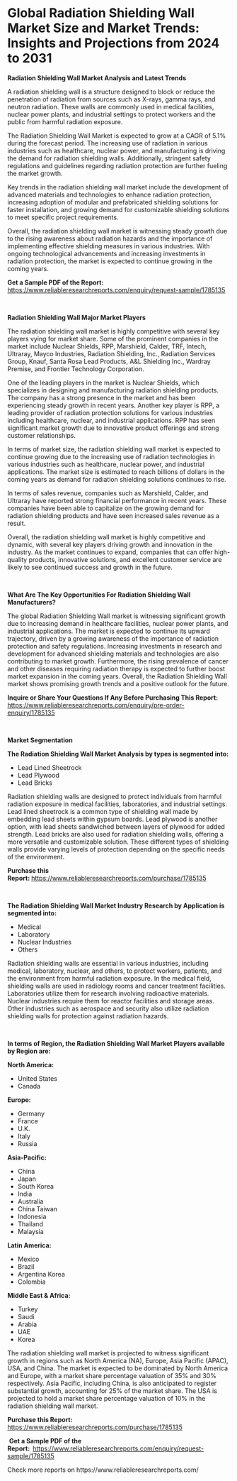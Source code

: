 <p><h1>Global Radiation Shielding Wall Market Size and Market Trends: Insights and Projections from 2024 to 2031</h1></p><p><strong>Radiation Shielding Wall Market Analysis and Latest Trends</strong></p>
<p><p>A radiation shielding wall is a structure designed to block or reduce the penetration of radiation from sources such as X-rays, gamma rays, and neutron radiation. These walls are commonly used in medical facilities, nuclear power plants, and industrial settings to protect workers and the public from harmful radiation exposure.</p><p>The Radiation Shielding Wall Market is expected to grow at a CAGR of 5.1% during the forecast period. The increasing use of radiation in various industries such as healthcare, nuclear power, and manufacturing is driving the demand for radiation shielding walls. Additionally, stringent safety regulations and guidelines regarding radiation protection are further fueling the market growth.</p><p>Key trends in the radiation shielding wall market include the development of advanced materials and technologies to enhance radiation protection, increasing adoption of modular and prefabricated shielding solutions for faster installation, and growing demand for customizable shielding solutions to meet specific project requirements.</p><p>Overall, the radiation shielding wall market is witnessing steady growth due to the rising awareness about radiation hazards and the importance of implementing effective shielding measures in various industries. With ongoing technological advancements and increasing investments in radiation protection, the market is expected to continue growing in the coming years.</p></p>
<p><strong>Get a Sample PDF of the Report:&nbsp;</strong> <a href="https://www.reliableresearchreports.com/enquiry/request-sample/1785135">https://www.reliableresearchreports.com/enquiry/request-sample/1785135</a></p>
<p>&nbsp;</p>
<p><strong>Radiation Shielding Wall Major Market Players</strong></p>
<p><p>The radiation shielding wall market is highly competitive with several key players vying for market share. Some of the prominent companies in the market include Nuclear Shields, RPP, Marshield, Calder, TRF, Intech, Ultraray, Mayco Industries, Radiation Shielding, Inc., Radiation Services Group, Knauf, Santa Rosa Lead Products, A&L Shielding Inc., Wardray Premise, and Frontier Technology Corporation.</p><p>One of the leading players in the market is Nuclear Shields, which specializes in designing and manufacturing radiation shielding products. The company has a strong presence in the market and has been experiencing steady growth in recent years. Another key player is RPP, a leading provider of radiation protection solutions for various industries including healthcare, nuclear, and industrial applications. RPP has seen significant market growth due to innovative product offerings and strong customer relationships.</p><p>In terms of market size, the radiation shielding wall market is expected to continue growing due to the increasing use of radiation technologies in various industries such as healthcare, nuclear power, and industrial applications. The market size is estimated to reach billions of dollars in the coming years as demand for radiation shielding solutions continues to rise.</p><p>In terms of sales revenue, companies such as Marshield, Calder, and Ultraray have reported strong financial performance in recent years. These companies have been able to capitalize on the growing demand for radiation shielding products and have seen increased sales revenue as a result.</p><p>Overall, the radiation shielding wall market is highly competitive and dynamic, with several key players driving growth and innovation in the industry. As the market continues to expand, companies that can offer high-quality products, innovative solutions, and excellent customer service are likely to see continued success and growth in the future.</p></p>
<p>&nbsp;</p>
<p><strong>What Are The Key Opportunities For Radiation Shielding Wall Manufacturers?</strong></p>
<p><p>The global Radiation Shielding Wall market is witnessing significant growth due to increasing demand in healthcare facilities, nuclear power plants, and industrial applications. The market is expected to continue its upward trajectory, driven by a growing awareness of the importance of radiation protection and safety regulations. Increasing investments in research and development for advanced shielding materials and technologies are also contributing to market growth. Furthermore, the rising prevalence of cancer and other diseases requiring radiation therapy is expected to further boost market expansion in the coming years. Overall, the Radiation Shielding Wall market shows promising growth trends and a positive outlook for the future.</p></p>
<p><strong>Inquire or Share Your Questions If Any Before Purchasing This Report:</strong> <a href="https://www.reliableresearchreports.com/enquiry/pre-order-enquiry/1785135">https://www.reliableresearchreports.com/enquiry/pre-order-enquiry/1785135</a></p>
<p>&nbsp;</p>
<p><strong>Market Segmentation</strong></p>
<p><strong>The Radiation Shielding Wall Market Analysis by types is segmented into:</strong></p>
<p><ul><li>Lead Lined Sheetrock</li><li>Lead Plywood</li><li>Lead Bricks</li></ul></p>
<p><p>Radiation shielding walls are designed to protect individuals from harmful radiation exposure in medical facilities, laboratories, and industrial settings. Lead lined sheetrock is a common type of shielding wall made by embedding lead sheets within gypsum boards. Lead plywood is another option, with lead sheets sandwiched between layers of plywood for added strength. Lead bricks are also used for radiation shielding walls, offering a more versatile and customizable solution. These different types of shielding walls provide varying levels of protection depending on the specific needs of the environment.</p></p>
<p><strong>Purchase this Report:&nbsp;</strong><a href="https://www.reliableresearchreports.com/purchase/1785135">https://www.reliableresearchreports.com/purchase/1785135</a></p>
<p>&nbsp;</p>
<p><strong>The Radiation Shielding Wall Market Industry Research by Application is segmented into:</strong></p>
<p><ul><li>Medical</li><li>Laboratory</li><li>Nuclear Industries</li><li>Others</li></ul></p>
<p><p>Radiation shielding walls are essential in various industries, including medical, laboratory, nuclear, and others, to protect workers, patients, and the environment from harmful radiation exposure. In the medical field, shielding walls are used in radiology rooms and cancer treatment facilities. Laboratories utilize them for research involving radioactive materials. Nuclear industries require them for reactor facilities and storage areas. Other industries such as aerospace and security also utilize radiation shielding walls for protection against radiation hazards.</p></p>
<p>&nbsp;</p>
<p><strong>In terms of Region, the Radiation Shielding Wall Market Players available by Region are:</strong></p>
<p>
    <p> <strong> North America: </strong>
        <ul>
            <li>United States</li>
            <li>Canada</li>
        </ul>
        </p> 
    <p> <strong> Europe: </strong>
        <ul>
            <li>Germany</li>
            <li>France</li>
            <li>U.K.</li>
            <li>Italy</li>
            <li>Russia</li>
        </ul>
        </p> 
    <p> <strong> Asia-Pacific: </strong>
        <ul>
            <li>China</li>
            <li>Japan</li>
            <li>South Korea</li>
            <li>India</li>
            <li>Australia</li>
            <li>China Taiwan</li>
            <li>Indonesia</li>
            <li>Thailand</li>
            <li>Malaysia</li>
        </ul>
        </p> 
    <p> <strong> Latin America: </strong>
        <ul>
            <li>Mexico</li>
            <li>Brazil</li>
            <li>Argentina Korea</li>
            <li>Colombia</li>
        </ul>
        </p> 
    <p> <strong> Middle East & Africa: </strong>
        <ul>
            <li>Turkey</li>
            <li>Saudi</li>
            <li>Arabia</li>
            <li>UAE</li>
            <li>Korea</li>
        </ul>
    </p>
    </p>
<p><p>The radiation shielding wall market is projected to witness significant growth in regions such as North America (NA), Europe, Asia Pacific (APAC), USA, and China. The market is expected to be dominated by North America and Europe, with a market share percentage valuation of 35% and 30% respectively. Asia Pacific, including China, is also anticipated to register substantial growth, accounting for 25% of the market share. The USA is projected to hold a market share percentage valuation of 10% in the radiation shielding wall market.</p></p>
<p><strong>Purchase this Report: </strong><a href="https://www.reliableresearchreports.com/purchase/1785135">https://www.reliableresearchreports.com/purchase/1785135</a></p>
<p>&nbsp;<strong>Get a Sample PDF of the Report:&nbsp;&nbsp;</strong><a href="https://www.reliableresearchreports.com/enquiry/request-sample/1785135">https://www.reliableresearchreports.com/enquiry/request-sample/1785135</a></p>
<p><strong></strong></p>
<p>Check more reports on https://www.reliableresearchreports.com/</p>